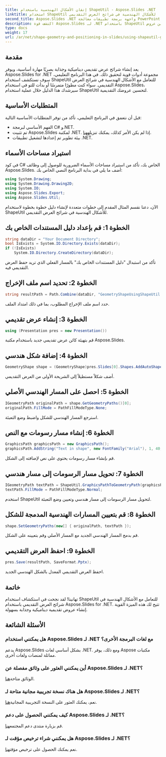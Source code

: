 ```yaml
---
title: إتقان الأشكال الهندسية باستخدام ShapeUtil - Aspose.Slides .NET
linktitle: استخدام ShapeUtil للأشكال الهندسية في شرائح العرض التقديمي
second_title: Aspose.Slides .NET واجهة برمجة تطبيقات معالجة PowerPoint
description: اكتشف قوة Aspose.Slides لـ .NET باستخدام ShapeUtil للأشكال الهندسية الديناميكية. قم بإنشاء عروض تقديمية جذابة دون عناء. قم بالتنزيل الآن! تعرف على كيفية تحسين عروض PowerPoint التقديمية باستخدام Aspose.Slides. استكشف ShapeUtil لمعالجة الأشكال الهندسية. دليل خطوة بخطوة مع كود مصدر .NET. تحسين العروض التقديمية بشكل فعال.
type: docs
weight: 17
url: /ar/net/shape-geometry-and-positioning-in-slides/using-shapeutil-geometry-shape/
---
```

## مقدمة
يعد إنشاء شرائح عرض تقديمي ديناميكية وجذابة بصريًا مهارة أساسية، ويوفر Aspose.Slides for .NET مجموعة أدوات قوية لتحقيق ذلك. في هذا البرنامج التعليمي، سوف نستكشف استخدام ShapeUtil للتعامل مع الأشكال الهندسية في شرائح العرض التقديمي. سواء كنت مطورًا متمرسًا أو بدأت للتو في استخدام Aspose.Slides، سيرشدك هذا الدليل خلال عملية استخدام ShapeUtil لتحسين عروضك التقديمية.
## المتطلبات الأساسية
قبل أن نتعمق في البرنامج التعليمي، تأكد من توفر المتطلبات الأساسية التالية:
- الفهم الأساسي لبرمجة C# و.NET.
-  تم تثبيت Aspose.Slides لمكتبة .NET. إذا لم يكن الأمر كذلك، يمكنك تنزيله[هنا](https://releases.aspose.com/slides/net/).
- بيئة تطوير تم إعدادها لتشغيل تطبيقات .NET.
## استيراد مساحات الأسماء
في كود C# الخاص بك، تأكد من استيراد مساحات الأسماء الضرورية للوصول إلى وظائف Aspose.Slides. أضف ما يلي في بداية البرنامج النصي الخاص بك:
```csharp
using System.Drawing;
using System.Drawing.Drawing2D;
using System.IO;
using Aspose.Slides.Export;
using Aspose.Slides.Util;
```
الآن، دعنا نقسم المثال المقدم إلى خطوات متعددة لإنشاء دليل خطوة بخطوة لاستخدام ShapeUtil للأشكال الهندسية في شرائح العرض التقديمي.
## الخطوة 1: قم بإعداد دليل المستندات الخاص بك
```csharp
string dataDir = "Your Document Directory";
bool IsExists = System.IO.Directory.Exists(dataDir);
if (!IsExists)
    System.IO.Directory.CreateDirectory(dataDir);
```
تأكد من استبدال "دليل المستندات الخاص بك" بالمسار الفعلي الذي تريد حفظ العرض التقديمي فيه.
## الخطوة 2: تحديد اسم ملف الإخراج
```csharp
string resultPath = Path.Combine(dataDir, "GeometryShapeUsingShapeUtil.pptx");
```
حدد اسم ملف الإخراج المطلوب، بما في ذلك امتداد الملف.
## الخطوة 3: إنشاء عرض تقديمي
```csharp
using (Presentation pres = new Presentation())
```
قم بتهيئة كائن عرض تقديمي جديد باستخدام مكتبة Aspose.Slides.
## الخطوة 4: إضافة شكل هندسي
```csharp
GeometryShape shape = (GeometryShape)pres.Slides[0].Shapes.AddAutoShape(ShapeType.Rectangle, 100, 100, 300, 100);
```
أضف شكلاً مستطيلاً إلى الشريحة الأولى من العرض التقديمي.
## الخطوة 5: احصل على المسار الهندسي الأصلي
```csharp
IGeometryPath originalPath = shape.GetGeometryPaths()[0];
originalPath.FillMode = PathFillModeType.None;
```
استرجع المسار الهندسي للشكل واضبط وضع التعبئة.
## الخطوة 6: إنشاء مسار رسومات مع النص
```csharp
GraphicsPath graphicsPath = new GraphicsPath();
graphicsPath.AddString("Text in shape", new FontFamily("Arial"), 1, 40, new PointF(10, 10), StringFormat.GenericDefault);
```
قم بإنشاء مسار رسومات يحتوي على نص لإضافته إلى الشكل.
## الخطوة 7: تحويل مسار الرسومات إلى مسار هندسي
```csharp
IGeometryPath textPath = ShapeUtil.GraphicsPathToGeometryPath(graphicsPath);
textPath.FillMode = PathFillModeType.Normal;
```
استخدم ShapeUtil لتحويل مسار الرسومات إلى مسار هندسي وتعيين وضع التعبئة.
## الخطوة 8: قم بتعيين المسارات الهندسية المدمجة للشكل
```csharp
shape.SetGeometryPaths(new[] { originalPath, textPath });
```
قم بدمج المسار الهندسي الجديد مع المسار الأصلي وقم بتعيينه على الشكل.
## الخطوة 9: احفظ العرض التقديمي
```csharp
pres.Save(resultPath, SaveFormat.Pptx);
```
احفظ العرض التقديمي المعدل بالشكل الهندسي الجديد.
## خاتمة
تهانينا! لقد نجحت في استكشاف استخدام ShapeUtil للتعامل مع الأشكال الهندسية في شرائح العرض التقديمي باستخدام Aspose.Slides for .NET. تتيح لك هذه الميزة القوية إنشاء عروض تقديمية ديناميكية وجذابة بسهولة.
## الأسئلة الشائعة
### هل يمكنني استخدام Aspose.Slides لـ .NET مع لغات البرمجة الأخرى؟
يدعم Aspose.Slides بشكل أساسي لغات .NET. ومع ذلك، يوفر Aspose مكتبات مماثلة لمنصات ولغات أخرى.
### أين يمكنني العثور على وثائق مفصلة عن Aspose.Slides لـ .NET؟
 الوثائق متاحة[هنا](https://reference.aspose.com/slides/net/).
### هل هناك نسخة تجريبية مجانية متاحة لـ Aspose.Slides لـ .NET؟
 نعم، يمكنك العثور على النسخة التجريبية المجانية[هنا](https://releases.aspose.com/).
### كيف يمكنني الحصول على دعم Aspose.Slides لـ .NET؟
 قم بزيارة منتدى دعم المجتمع[هنا](https://forum.aspose.com/c/slides/11).
### هل يمكنني شراء ترخيص مؤقت لـ Aspose.Slides لـ .NET؟
 نعم يمكنك الحصول على ترخيص مؤقت[هنا](https://purchase.aspose.com/temporary-license/).